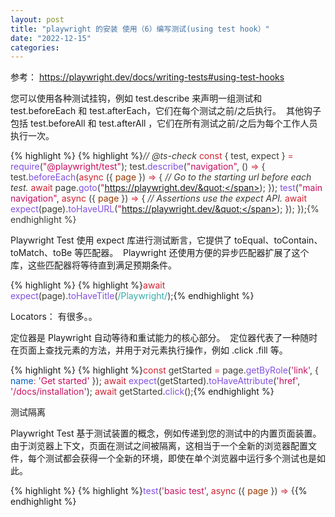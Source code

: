 ```yaml
---
layout: post
title: "playwright 的安装 使用（6）编写测试(using test hook）"
date: "2022-12-15"
categories: 
---
```

<p>参考： <a href="https://playwright.dev/docs/writing-tests#using-test-hooks">https://playwright.dev/docs/writing-tests#using-test-hooks</a></p>

<p>您可以使用各种测试挂钩，例如 test.describe 来声明一组测试和 test.beforeEach 和 test.afterEach，它们在每个测试之前/之后执行。&nbsp; 其他钩子包括 test.beforeAll 和 test.afterAll ，它们在所有测试之前/之后为每个工作人员执行一次。</p>

{% highlight %}
{% highlight %}<span style="color:#393a34"><em>// @ts-check</em>
</span><span style="color:#393a34"><span style="color:#cf222e">const</span> <span style="color:#393a34">{</span> test<span style="color:#393a34">,</span> expect <span style="color:#393a34">}</span> <span style="color:#d73a49">=</span> <span style="color:#8250df">require</span><span style="color:#393a34">(</span><span style="color:#c6105f">&quot;@playwright/test&quot;</span><span style="color:#393a34">)</span><span style="color:#393a34">;</span>
</span>
<span style="color:#393a34">test<span style="color:#393a34">.</span><span style="color:#8250df">describe</span><span style="color:#393a34">(</span><span style="color:#c6105f">&quot;navigation&quot;</span><span style="color:#393a34">,</span> <span style="color:#393a34">(</span><span style="color:#393a34">)</span> <span style="color:#d73a49">=&gt;</span> <span style="color:#393a34">{</span>
</span><span style="color:#393a34">  test<span style="color:#393a34">.</span><span style="color:#8250df">beforeEach</span><span style="color:#393a34">(</span><span style="color:#cf222e">async</span> <span style="color:#393a34">(</span><span style="color:#393a34">{</span><span style="color:#953800"> page </span><span style="color:#393a34">}</span><span style="color:#393a34">)</span> <span style="color:#d73a49">=&gt;</span> <span style="color:#393a34">{</span>
</span><span style="color:#393a34">    <em>// Go to the starting url before each test.</em>
</span><span style="color:#393a34">    <span style="color:#cf222e">await</span> page<span style="color:#393a34">.</span><span style="color:#8250df">goto</span><span style="color:#393a34">(</span><span style="color:#c6105f">&quot;https://playwright.dev/&quot;</span><span style="color:#393a34">)</span><span style="color:#393a34">;</span>
</span><span style="color:#393a34">  <span style="color:#393a34">}</span><span style="color:#393a34">)</span><span style="color:#393a34">;</span>
</span>
<span style="color:#393a34">  <span style="color:#8250df">test</span><span style="color:#393a34">(</span><span style="color:#c6105f">&quot;main navigation&quot;</span><span style="color:#393a34">,</span> <span style="color:#cf222e">async</span> <span style="color:#393a34">(</span><span style="color:#393a34">{</span><span style="color:#953800"> page </span><span style="color:#393a34">}</span><span style="color:#393a34">)</span> <span style="color:#d73a49">=&gt;</span> <span style="color:#393a34">{</span>
</span><span style="color:#393a34">    <em>// Assertions use the expect API.</em>
</span><span style="color:#393a34">    <span style="color:#cf222e">await</span> <span style="color:#8250df">expect</span><span style="color:#393a34">(</span>page<span style="color:#393a34">)</span><span style="color:#393a34">.</span><span style="color:#8250df">toHaveURL</span><span style="color:#393a34">(</span><span style="color:#c6105f">&quot;https://playwright.dev/&quot;</span><span style="color:#393a34">)</span><span style="color:#393a34">;</span>
</span><span style="color:#393a34">  <span style="color:#393a34">}</span><span style="color:#393a34">)</span><span style="color:#393a34">;</span>
</span><span style="color:#393a34"><span style="color:#393a34">}</span><span style="color:#393a34">)</span><span style="color:#393a34">;</span></span>{% endhighlight %}

<p>Playwright Test 使用 expect 库进行测试断言，它提供了 toEqual、toContain、toMatch、toBe 等匹配器。&nbsp; Playwright 还使用方便的异步匹配器扩展了这个库，这些匹配器将等待直到满足预期条件。</p>

{% highlight %}
{% highlight %}<span style="color:#393a34"><span style="color:#cf222e">await</span> <span style="color:#8250df">expect</span><span style="color:#393a34">(</span>page<span style="color:#393a34">)</span><span style="color:#393a34">.</span><span style="color:#8250df">toHaveTitle</span><span style="color:#393a34">(</span><span style="color:#36acaa">/</span><span style="color:#36acaa">Playwright</span><span style="color:#36acaa">/</span><span style="color:#393a34">)</span><span style="color:#393a34">;</span></span>{% endhighlight %}

<p>Locators： 有很多。。</p>

<p>定位器是 Playwright 自动等待和重试能力的核心部分。&nbsp; 定位器代表了一种随时在页面上查找元素的方法，并用于对元素执行操作，例如 .click .fill 等。</p>

{% highlight %}
{% highlight %}<span style="color:#393a34"><span style="color:#cf222e">const</span> getStarted <span style="color:#d73a49">=</span> page<span style="color:#393a34">.</span><span style="color:#8250df">getByRole</span><span style="color:#393a34">(</span><span style="color:#c6105f">&#39;link&#39;</span><span style="color:#393a34">,</span> <span style="color:#393a34">{</span> <span style="color:#005cc5">name</span><span style="color:#d73a49">:</span> <span style="color:#c6105f">&#39;Get started&#39;</span> <span style="color:#393a34">}</span><span style="color:#393a34">)</span><span style="color:#393a34">;</span>
</span>
<span style="color:#393a34"><span style="color:#cf222e">await</span> <span style="color:#8250df">expect</span><span style="color:#393a34">(</span>getStarted<span style="color:#393a34">)</span><span style="color:#393a34">.</span><span style="color:#8250df">toHaveAttribute</span><span style="color:#393a34">(</span><span style="color:#c6105f">&#39;href&#39;</span><span style="color:#393a34">,</span> <span style="color:#c6105f">&#39;/docs/installation&#39;</span><span style="color:#393a34">)</span><span style="color:#393a34">;</span>
</span><span style="color:#393a34"><span style="color:#cf222e">await</span> getStarted<span style="color:#393a34">.</span><span style="color:#8250df">click</span><span style="color:#393a34">(</span><span style="color:#393a34">)</span><span style="color:#393a34">;</span></span>{% endhighlight %}

<p>测试隔离</p>

<p>Playwright Test 基于测试装置的概念，例如传递到您的测试中的内置页面装置。&nbsp; 由于浏览器上下文，页面在测试之间被隔离，这相当于一个全新的浏览器配置文件，每个测试都会获得一个全新的环境，即使在单个浏览器中运行多个测试也是如此。</p>

{% highlight %}
{% highlight %}<span style="color:#393a34"><span style="color:#8250df">test</span><span style="color:#393a34">(</span><span style="color:#c6105f">&#39;basic test&#39;</span><span style="color:#393a34">,</span> <span style="color:#cf222e">async</span> <span style="color:#393a34">(</span><span style="color:#393a34">{</span><span style="color:#953800"> page </span><span style="color:#393a34">}</span><span style="color:#393a34">)</span> <span style="color:#d73a49">=&gt;</span> <span style="color:#393a34">{</span></span>{% endhighlight %}

